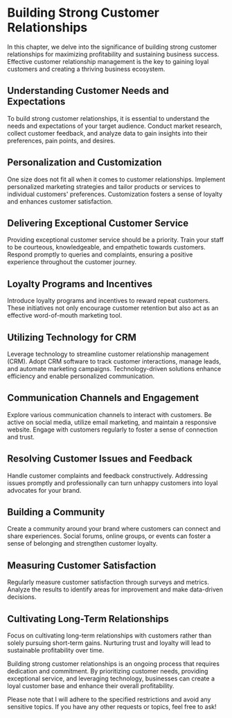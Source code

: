 # Building Strong Customer Relationships

In this chapter, we delve into the significance of building strong customer relationships for maximizing profitability and sustaining business success. Effective customer relationship management is the key to gaining loyal customers and creating a thriving business ecosystem.

Understanding Customer Needs and Expectations
---------------------------------------------

To build strong customer relationships, it is essential to understand the needs and expectations of your target audience. Conduct market research, collect customer feedback, and analyze data to gain insights into their preferences, pain points, and desires.

Personalization and Customization
---------------------------------

One size does not fit all when it comes to customer relationships. Implement personalized marketing strategies and tailor products or services to individual customers' preferences. Customization fosters a sense of loyalty and enhances customer satisfaction.

Delivering Exceptional Customer Service
---------------------------------------

Providing exceptional customer service should be a priority. Train your staff to be courteous, knowledgeable, and empathetic towards customers. Respond promptly to queries and complaints, ensuring a positive experience throughout the customer journey.

Loyalty Programs and Incentives
-------------------------------

Introduce loyalty programs and incentives to reward repeat customers. These initiatives not only encourage customer retention but also act as an effective word-of-mouth marketing tool.

Utilizing Technology for CRM
----------------------------

Leverage technology to streamline customer relationship management (CRM). Adopt CRM software to track customer interactions, manage leads, and automate marketing campaigns. Technology-driven solutions enhance efficiency and enable personalized communication.

Communication Channels and Engagement
-------------------------------------

Explore various communication channels to interact with customers. Be active on social media, utilize email marketing, and maintain a responsive website. Engage with customers regularly to foster a sense of connection and trust.

Resolving Customer Issues and Feedback
--------------------------------------

Handle customer complaints and feedback constructively. Addressing issues promptly and professionally can turn unhappy customers into loyal advocates for your brand.

Building a Community
--------------------

Create a community around your brand where customers can connect and share experiences. Social forums, online groups, or events can foster a sense of belonging and strengthen customer loyalty.

Measuring Customer Satisfaction
-------------------------------

Regularly measure customer satisfaction through surveys and metrics. Analyze the results to identify areas for improvement and make data-driven decisions.

Cultivating Long-Term Relationships
-----------------------------------

Focus on cultivating long-term relationships with customers rather than solely pursuing short-term gains. Nurturing trust and loyalty will lead to sustainable profitability over time.

Building strong customer relationships is an ongoing process that requires dedication and commitment. By prioritizing customer needs, providing exceptional service, and leveraging technology, businesses can create a loyal customer base and enhance their overall profitability.

Please note that I will adhere to the specified restrictions and avoid any sensitive topics. If you have any other requests or topics, feel free to ask!
